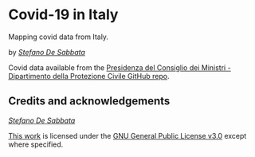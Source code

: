 # Covid-19 in Italy

Mapping covid data from Italy.

by *[Stefano De Sabbata](https://stefanodesabbata.com)*

Covid data available from the [Presidenza del Consiglio dei Ministri - Dipartimento della Protezione Civile
GitHub repo](https://github.com/pcm-dpc/COVID-19).

## Credits and acknowledgements

*[Stefano De Sabbata](https://stefanodesabbata.com)*

[This work](https://github.com/sdesabbata/GY7702) is licensed under the [GNU General Public License v3.0](https://www.gnu.org/licenses/gpl-3.0.html) except where specified.